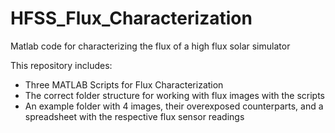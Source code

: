 # HFSS_Flux_Characterization
Matlab code for characterizing the flux of a high flux solar simulator

This repository includes:
- Three MATLAB Scripts for Flux Characterization
- The correct folder structure for working with flux images with the scripts
- An example folder with 4 images, their overexposed counterparts, and a spreadsheet with the respective flux sensor readings
